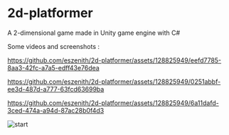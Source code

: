 # 2d-platformer
A 2-dimensional game made in Unity game engine with C#

Some videos and screenshots : 

https://github.com/eszenith/2d-platformer/assets/128825949/eefd7785-8aa3-42fc-a7a5-edff43e76dea

https://github.com/eszenith/2d-platformer/assets/128825949/0251abbf-ee3d-487d-a777-63fcd63699ba

https://github.com/eszenith/2d-platformer/assets/128825949/6a11dafd-3ced-474a-a94d-87ac28b0f4d3

![start](https://github.com/eszenith/2d-platformer/assets/128825949/91383395-f9e9-4355-b6ae-b18b708c1068)
